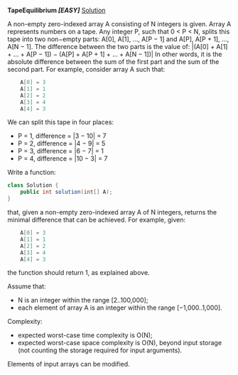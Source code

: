 __TapeEquilibrium *[EASY]*__		[Solution](Codility/src/train/time_complexity/TapeEquilibrium.java)

A non-empty zero-indexed array A consisting of N integers is given. Array A represents numbers on a tape.
Any integer P, such that 0 < P < N, splits this tape into two non−empty parts: A[0], A[1], ..., A[P − 1] and A[P], A[P + 1], ..., A[N − 1].
The difference between the two parts is the value of: |(A[0] + A[1] + ... + A[P − 1]) − (A[P] + A[P + 1] + ... + A[N − 1])|
In other words, it is the absolute difference between the sum of the first part and the sum of the second part.
For example, consider array A such that:
```java
	A[0] = 3
	A[1] = 1
	A[2] = 2
	A[3] = 4
	A[4] = 3  
```	
We can split this tape in four places:

+ P = 1, difference = |3 − 10| = 7 
+ P = 2, difference = |4 − 9| = 5 
+ P = 3, difference = |6 − 7| = 1
+ P = 4, difference = |10 − 3| = 7 

Write a function:

```java
class Solution {
	public int solution(int[] A);
}
```
that, given a non-empty zero-indexed array A of N integers, returns the minimal difference that can be achieved.
For example, given:
```java
	A[0] = 3
	A[1] = 1
	A[2] = 2
	A[3] = 4
	A[4] = 3
``` 
the function should return 1, as explained above.

Assume that:

+ N is an integer within the range [2..100,000];
+ each element of array A is an integer within the range [−1,000..1,000].

Complexity:

+ expected worst-case time complexity is O(N);
+ expected worst-case space complexity is O(N), beyond input storage (not counting the storage required for input arguments).

Elements of input arrays can be modified.